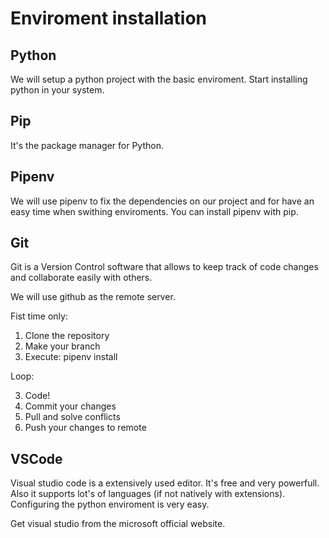 # Enviroment installation

## Python
We will setup a python project with the basic enviroment. Start installing python in your system.

## Pip

It's the package manager for Python.

## Pipenv

We will use pipenv to fix the dependencies on our project and for have an easy time when swithing enviroments. You can install pipenv with pip.

## Git
Git is a Version Control software that allows to keep track of code changes and collaborate easily with others.

We will use github as the remote server.

Fist time only:

1) Clone the repository
2) Make your branch
3) Execute: pipenv install

Loop:

3) Code!
4) Commit your changes
5) Pull and solve conflicts
6) Push your changes to remote

## VSCode

Visual studio code is a extensively used editor. It's free and very powerfull. Also it supports lot's of languages (if not natively with extensions). Configuring the python enviroment is very easy. 

Get visual studio from the microsoft official website.



